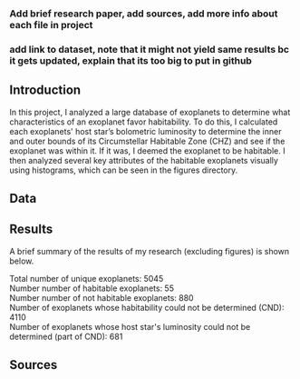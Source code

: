 ### Add brief research paper, add sources, add more info about each file in project ###

### add link to dataset, note that it might not yield same results bc it gets updated, explain that its too big to put in github ###

## Introduction

In this project, I analyzed a large database of exoplanets to determine what characteristics of an exoplanet favor habitability. To do this, I calculated each exoplanets' host star’s bolometric luminosity to determine the inner and outer bounds of its Circumstellar Habitable Zone (CHZ) and see if the exoplanet was within it. If it was, I deemed the exoplanet to be habitable. I then analyzed several key attributes of the habitable exoplanets visually using histograms, which can be seen in the figures directory. 

## Data


## Results

A brief summary of the results of my research (excluding figures) is shown below. 

Total number of unique exoplanets: 5045  
Number number of habitable exoplanets: 55  
Number number of not habitable exoplanets: 880  
Number of exoplanets whose habitability could not be determined (CND): 4110  
Number of exoplanets whose host star's luminosity could not be determined (part of CND): 681

## Sources


